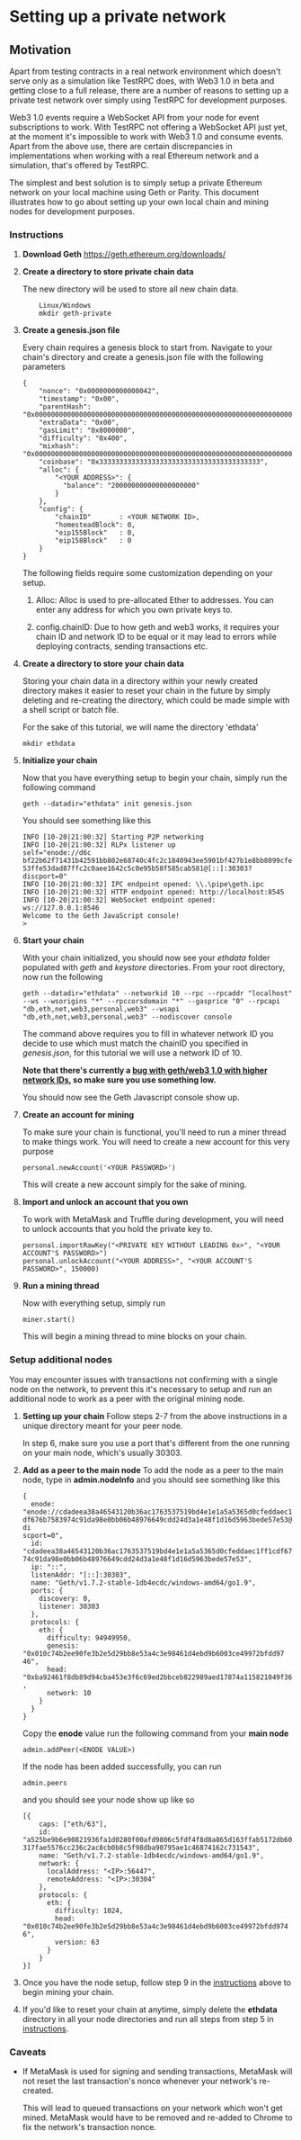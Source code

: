 # Setting up a private network

## Motivation

Apart from testing contracts in a real network environment which doesn't serve
only as a simulation like TestRPC does, with Web3 1.0 in beta and getting close 
to a full release, there are a number of reasons to setting up a private 
test network over simply using TestRPC for development purposes.

Web3 1.0 events require a WebSocket API from your node for event subscriptions to work.
With TestRPC not offering a WebSocket API just yet, at the moment it's impossible to 
work with Web3 1.0 and consume events. Apart from the above use, there are certain
discrepancies in implementations when working with a real Ethereum network and
a simulation, that's offered by TestRPC.

The simplest and best solution is to simply setup a private Ethereum network on your 
local machine using Geth or Parity. This document illustrates how to go about setting 
up your own local chain and mining nodes for development purposes.

### Instructions

1. **Download Geth**
https://geth.ethereum.org/downloads/

2. **Create a directory to store private chain data**
    
    The new directory will be used to store all new chain data. 
    ```
        Linux/Windows
        mkdir geth-private
    ```
    
3. **Create a genesis.json file**

    Every chain requires a genesis block to start from. Navigate to your chain's directory and
    create a genesis.json file with the following parameters
    ```
    {
        "nonce": "0x0000000000000042",
        "timestamp": "0x00",
        "parentHash": "0x0000000000000000000000000000000000000000000000000000000000000000",
        "extraData": "0x00",
        "gasLimit": "0x8000000",
        "difficulty": "0x400",
        "mixhash": "0x0000000000000000000000000000000000000000000000000000000000000000",
        "coinbase": "0x3333333333333333333333333333333333333333",
        "alloc": {
            "<YOUR ADDRESS>": {
              "balance": "200000000000000000000"
            }	
        },
        "config": {
            "chainID"       : <YOUR NETWORK ID>,
            "homesteadBlock": 0,
            "eip155Block"   : 0,
            "eip158Block"   : 0
        }
    }
    ```
    The following fields require some customization depending on your setup.
    
    1. Alloc: Alloc is used to pre-allocated Ether to addresses. You can enter any address for
    which you own private keys to.
    
    2. config.chainID: Due to how geth and web3 works, it requires your chain ID and network ID to 
    be equal or it may lead to errors while deploying contracts, sending transactions etc.

4. **Create a directory to store your chain data**

    Storing your chain data in a directory within your newly created directory makes it easier
    to reset your chain in the future by simply deleting and re-creating the directory, which 
    could be made simple with a shell script or batch file.
    
    For the sake of this tutorial, we will name the directory 'ethdata'
    
    ```
    mkdir ethdata
    ```
    
5. **Initialize your chain**

    Now that you have everything setup to begin your chain, simply run the following command 
    
    ```
    geth --datadir="ethdata" init genesis.json
    ```
    
    You should see something like this
    
    ```
    INFO [10-20|21:00:32] Starting P2P networking
    INFO [10-20|21:00:32] RLPx listener up                         self="enode://d6c
    bf22b62f71431b42591bb802e68740c4fc2c1840943ee5901bf427b1e8bb8099cfee694875794aa8
    53ffe53dad87ffc2c0aee1642c5c0e95b58f585cab581@[::]:30303?discport=0"
    INFO [10-20|21:00:32] IPC endpoint opened: \\.\pipe\geth.ipc
    INFO [10-20|21:00:32] HTTP endpoint opened: http://localhost:8545
    INFO [10-20|21:00:32] WebSocket endpoint opened: ws://127.0.0.1:8546
    Welcome to the Geth JavaScript console!
    >
    ```
    
6. **Start your chain**

    With your chain initialized, you should now see your _ethdata_ folder populated with
    _geth_ and _keystore_ directories. From your root directory, now run the following
    
    ```
    geth --datadir="ethdata" --networkid 10 --rpc --rpcaddr "localhost" --ws --wsorigins "*" --rpccorsdomain "*" --gasprice "0" --rpcapi "db,eth,net,web3,personal,web3" --wsapi "db,eth,net,web3,personal,web3" --nodiscover console
    ```
    
    The command above requires you to fill in whatever network ID you decide to use which
    must match the chainID you specified in _genesis.json_, for this tutorial we will use 
    a network ID of 10.
    
    **Note that there's currently a [bug with geth/web3 1.0 with higher network IDs](#),
    so make sure you use something low.**
    
    You should now see the Geth Javascript console show up.
    
7. **Create an account for mining**

    To make sure your chain is functional, you'll need to run a miner thread to make things
    work. You will need to create a new account for this very purpose
    
    ```
    personal.newAccount('<YOUR PASSWORD>')
    ```
    
    This will create a new account simply for the sake of mining.
    
8. **Import and unlock an account that you own**

    To work with MetaMask and Truffle during development, you will need to unlock
    accounts that you hold the private key to.
    
    ```
    personal.importRawKey("<PRIVATE KEY WITHOUT LEADING 0x>", "<YOUR ACCOUNT'S PASSWORD>")
    personal.unlockAccount("<YOUR ADDRESS>", "<YOUR ACCOUNT'S PASSWORD>", 150000)
    ```
    
9. **Run a mining thread**
    
    Now with everything setup, simply run
    
    ```
    miner.start()
    ```
    
    This will begin a mining thread to mine blocks on your chain.
    
### Setup additional nodes

You may encounter issues with transactions not confirming with a single node on the network,
to prevent this it's necessary to setup and run an additional node to work as a peer with
the original mining node. 

1. **Setting up your chain**
   Follow steps 2-7 from the above instructions in a unique directory meant 
   for your peer node.
   
   In step 6, make sure you use a port that's different from the one running on your
   main node, which's usually 30303.

2. **Add as a peer to the main node**
   To add the node as a peer to the main node, type in **admin.nodeInfo** and you
   should see something like this
   
   ```
   {
     enode: "enode://cdadeea38a46543120b36ac1763537519bd4e1e1a5a5365d0cfeddaec1ff1c
   df676b7583974c91da98e0bb06b48976649cdd24d3a1e48f1d16d5963bede57e53@[::]:30303?di
   scport=0",
     id: "cdadeea38a46543120b36ac1763537519bd4e1e1a5a5365d0cfeddaec1ff1cdf676b75839
   74c91da98e0bb06b48976649cdd24d3a1e48f1d16d5963bede57e53",
     ip: "::",
     listenAddr: "[::]:30303",
     name: "Geth/v1.7.2-stable-1db4ecdc/windows-amd64/go1.9",
     ports: {
       discovery: 0,
       listener: 30303
     },
     protocols: {
       eth: {
         difficulty: 94949950,
         genesis: "0x010c74b2ee90fe3b2e5d29bb8e53a4c3e98461d4ebd9b6003ce49972bfdd97
   46",
         head: "0xba92461f8db89d94cba453e3f6c69ed2bbceb822989aed17874a115821049f36"
   ,
         network: 10
       }
     }
   }
   ```
   
   Copy the **enode** value run the following command from your **main node**
   
   ```
   admin.addPeer(<ENODE VALUE>)
   ```
   
   If the node has been added successfully, you can run
   
   ```
   admin.peers
   ```
   
   and you should see your node show up like so
   
   ```
   [{
       caps: ["eth/63"],
       id: "a525be9b6e90821936fa1d0280f00afd9806c5fdf4f8d8a865d163ffab5172db60c4e40
   317fae5576cc236c2ac8cb0b8c5f98dba90795ae1c46874162c731543",
       name: "Geth/v1.7.2-stable-1db4ecdc/windows-amd64/go1.9",
       network: {
         localAddress: "<IP>:56447",
         remoteAddress: "<IP>:30304"
       },
       protocols: {
         eth: {
           difficulty: 1024,
           head: "0x010c74b2ee90fe3b2e5d29bb8e53a4c3e98461d4ebd9b6003ce49972bfdd974
   6",
           version: 63
         }
       }
   }]
   ```
  
3. Once you have the node setup, follow step 9 in the [instructions](#instructions) above
   to begin mining your chain.
   
4. If you'd like to reset your chain at anytime, simply delete the **ethdata** directory
   in all your node directories and run all steps from step 5 in 
   [instructions](#instructions).
   
### Caveats

* If MetaMask is used for signing and sending transactions, MetaMask will not reset the 
  last transaction's nonce whenever your network's re-created. 
 
  This will lead to queued transactions on your network which won't get mined. 
  MetaMask would have to be removed and re-added to Chrome to fix the network's 
  transaction nonce.
  
